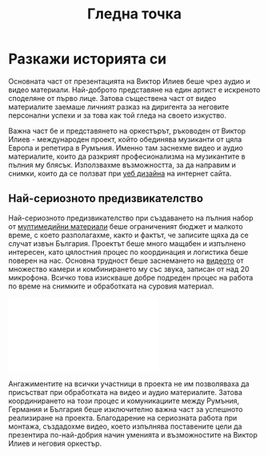 ﻿---
layout: post
order: 2
rel: /about/viktorilieff/multimedia
service: /services/multimedia
project: /portfolio/viktorilieff
header: compact
display: summary postcard
title: Гледна точка
description: Съществена част от видео маркетинга заемаше личният разказ на диригента.
summary: Основната част от презентацията на Виктор Илиев беше чрез аудио и видео материали. Най-доброто представяне на един артист е искреното споделяне от първо лице. Затова съществена част от видео материалите заемаше личният разказ на диригента за неговите персонални успехи и за това как той гледа на своето изкуство. 
image: /business/viktorilieff/multimedia.jpg
ref:
  - image: /portfolio/viktorilieff/h2.jpg
    title: Atlas Symphony Orchestra - Joseph Haydn - Symphony No. 85, II movement
    url: http://www.youtube.com/watch?v=CP3qmuSCC5Q
  - image: /portfolio/viktorilieff/sn.jpg
    title: Atlas Symphony Orchestra - Robert Schumann - Symphony No. 2, Op. 61 II movement
    url: http://www.youtube.com/watch?v=CYOa0d9dABs
  - image: /portfolio/viktorilieff/h4.jpg
    title: Atlas Symphony Orchestra - Joseph Haydn - Symphony No. 85, IV movement 
    url: http://www.youtube.com/watch?v=mUPxtsIKH7Y
  - image: /portfolio/viktorilieff/foundation.jpg
    title: Създавнето на един оркестър
    url: http://www.youtube.com/watch?v=DBn3ycS_aSQ
  - image: /portfolio/viktorilieff/parsifal.jpg
    title: Parsifal remix
    url: http://www.youtube.com/watch?v=BZI0yyCZxUY
  - image: /portfolio/viktorilieff/conductor.jpg
    title: Да бъдеш диригент
    url: http://www.youtube.com/watch?v=BZI0yyCZxUY
  - image: /portfolio/viktorilieff/color.jpg
    title: Да откриеш цвета на оркестъра
    url: http://www.youtube.com/watch?v=oPW8shSh_dE
  - image: /portfolio/viktorilieff/sylvia.jpg
    title: Монокъл, портрет на Силвия фон Харден
    url: http://www.youtube.com/watch?v=l-l5_PtR2VA
  - image: /portfolio/viktorilieff/art.jpg
    title: Обедиянвато на различните видове изкуство
    url: http://www.youtube.com/watch?v=l-8IYd3HOqF4g
---
# Разкажи историята си
Основната част от презентацията на Виктор Илиев беше чрез аудио и видео материали. Най-доброто представяне на един артист е искреното споделяне от първо лице. Затова съществена част от видео материалите заемаше личният разказ на диригента за неговите персонални успехи и за това как той гледа на своето изкуство. 

Важна част бе и представянето на оркестърът, ръководен от Виктор Илиев - международен проект, който обединява музиканти от цяла Европа и репетира в Румъния. Именно там заснехме видео и аудио материалите, които да разкрият професионализма на музикантите в пълния му блясък. Използвахме възможността, за да направим и снимки, които да се ползват при [уеб дизайна](./../../маркетинг/уеб-дизайн.html) на интернет сайта.

## Най-сериозното предизвикателство
Най-сериозното предизвикателство при създаването на пълния набор от [мултимедийни материали](./../../маркетинг/мултимедия.html) беше ограниченият бюджет и малкото време, с което разполагахме, както и фактът, че записите щяха да се случат извън България. Проектът беше много мащабен и изпълнено интересен, като цялостния процес по координация и логистика беше поверен на нас. Основна трудност беше заснемането на [видеото](./../../маркетинг/мултимедия.html) от множество камери и комбинирането му със звука, записан от над 20 микрофона. Всичко това изискваше добре подреден процес на работа по време на снимките и обработката на суровия материал.

<iframe  data-aspect="0.5625" src="//www.youtube.com/embed/DBn3ycS_aSQ?rel=0" frameborder="0" allowfullscreen></iframe>

Ангажиментите на всички участници в проекта не им позволяваха да присъстват при обработката на видео и аудио материалите. Затова координирането на този процес и комуникациите между Румъния, Германия и България беше изключително важна част за успешното реализиране на проекта. Благодарение на сериозната работа при монтажа, създадохме видео, което изпълнява поставените цели да презентира по-най-добрия начин уменията и възможностите на Виктор Илиев и неговия оркестър. 
